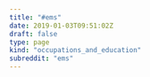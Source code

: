 ```yaml
---
title: "#ems"
date: 2019-01-03T09:51:02Z
draft: false
type: page
kind: "occupations_and_education"
subreddit: "ems"
---
```

